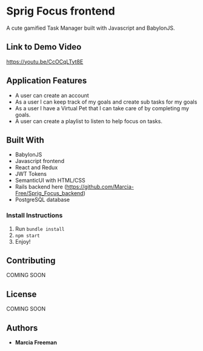 # Sprig Focus frontend

A cute gamified Task Manager built with Javascript and BabylonJS.


## Link to Demo Video
https://youtu.be/CcOCqLTyt8E


## Application Features
* A user can create an account
* As a user I can keep track of my goals and create sub tasks for my goals
* As a user I have a Virtual Pet that I can take care of by completing my goals.
* A user can create a playlist to listen to help focus on tasks.


## Built With
* BabylonJS
* Javascript frontend
* React and Redux
* JWT Tokens
* SemanticUI with HTML/CSS
* Rails backend here (https://github.com/Marcia-Free/Sprig_Focus_backend)
* PostgreSQL database


### Install Instructions
1. Run ```bundle install```
2. ```npm start```
4. Enjoy!


## Contributing
COMING SOON

## License
COMING SOON


## Authors
* **Marcia Freeman**
